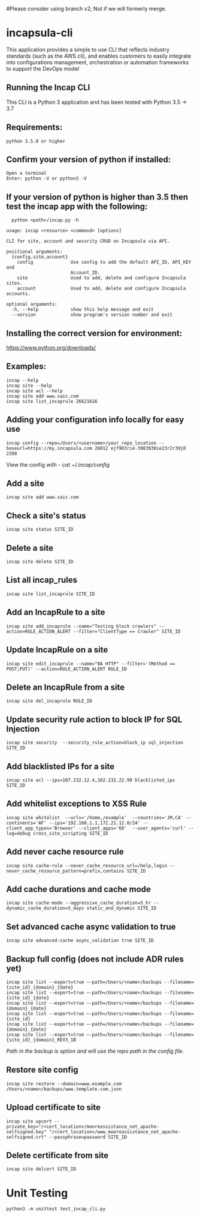 #Please consider using branch v2; Not if we will formerly merge.
# incapsula-cli
This application provides a simple to use CLI that reflects industry standards (such as the AWS cli), and enables customers to easily integrate into configurations management, orchestration or automation frameworks to support the DevOps model

## Running the Incap CLI

This CLI is a Python 3 application and has been tested with Python 3.5 -> 3.7
## Requirements:
    python 3.5.0 or higher

## Confirm your version of python if installed:
    Open a terminal
    Enter: python -V or python3 -V

## If your version of python is higher than 3.5 then test the incap app with the following:
      python <path>/incap.py -h

    usage: incap <resource> <command> [options]

    CLI for site, account and security CRUD on Incapsula via API.

    positional arguments:
      {config,site,account}
        config              Use config to add the default API_ID, API_KEY and
                            Account_ID.
        site                Used to add, delete and configure Incapsula sites.
        account             Used to add, delete and configure Incapsula accounts.

    optional arguments:
      -h, --help            show this help message and exit
      --version             show program's version number and exit

## Installing the correct version for environment:
https://www.python.org/downloads/


## Examples:
    incap --help
    incap site --help
    incap site acl --help
    incap site add www.saic.com
    incap site list_incaprule 26621616
    
## Adding your configuration info locally for easy use
    incap config --repo=/Users/<username>/your_repo_location --baseurl=https://my.incapsula.com 26012 ejf903rie-3983030ie23r2r39j0 2398
View the config with - *cat ~/.incap/config*

## Add a site
    incap site add www.saic.com

## Check a site's status
    incap site status SITE_ID

## Delete a site
    incap site delete SITE_ID

## List all incap_rules
    incap site list_incaprule SITE_ID

## Add an IncapRule to a site
    incap site add_incaprule --name="Testing block crawlers" --action=RULE_ACTION_ALERT --filter="ClientType == Crawler" SITE_ID

## Update IncapRule on a site
    incap site edit_incaprule --name="BA HTTP" --filter='(Method == POST;PUT)' --action=RULE_ACTION_ALERT RULE_ID

## Delete an IncapRule from a site
    incap site del_incaprule RULE_ID

## Update security rule action to block IP for SQL Injection
    incap site security  --security_rule_action=block_ip sql_injection SITE_ID

## Add blacklisted IPs for a site
    incap site acl --ips=107.232.12.4,102.232.22.99 blacklisted_ips SITE_ID

## Add whitelist exceptions to XSS Rule
    incap site whitelist  --urls='/home,/example'  --countries='JM,CA' --continents='AF' --ips='192.168.1.1,172.21.12.0/24' --client_app_types='Browser' --client_apps='68'  --user_agents='curl' --log=debug cross_site_scripting SITE_ID

## Add never cache resource rule
    incap site cache-rule --never_cache_resource_url=/help,login --never_cache_resource_pattern=prefix,contains SITE_ID

## Add cache durations and cache mode
    incap site cache-mode --aggressive_cache_duration=5_hr --dynamic_cache_duration=5_days static_and_dynamic SITE_ID

## Set advanced cache async validation to true
    incap site advanced-cache async_validation true SITE_ID

## Backup full config (does not include ADR rules yet)
    incap site list --export=true –-path=/Users/<name>/backups --filename={site_id}_{domain}_{date}
    incap site list --export=true –-path=/Users/<name>/backups --filename={site_id}_{date}
    incap site list --export=true –-path=/Users/<name>/backups --filename={domain}_{date}
    incap site list --export=true –-path=/Users/<name>/backups --filename={site_id}
    incap site list --export=true –-path=/Users/<name>/backups --filename={domain}_{date}
    incap site list --export=true –-path=/Users/<name>/backups --filename={site_id}_{domain}_REV3_1B


*Path in the backup is option and will use the repo path in the config file.*

## Restore site config
    incap site restore --domain=www.example.com /Users/<name>/backups/www.template.com.json

## Upload certificate to site
    incap site upcert --private_key="/<cert_location>/mooreassistance_net_apache-selfsigned.key" "/<cert_location>/www_mooreassistance_net_apache-selfsigned.crt" --passphrase=password SITE_ID

## Delete certificate from site
    incap site delcert SITE_ID

# Unit Testing
    python3 -m unittest test_incap_cli.py